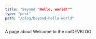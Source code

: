 ```yaml
---
title: "Beyond "Hello, world!""
type: "post"
path: "/blog/beyond-hello-world"
---
```


A page about Welcome to the cmDEVBLOG